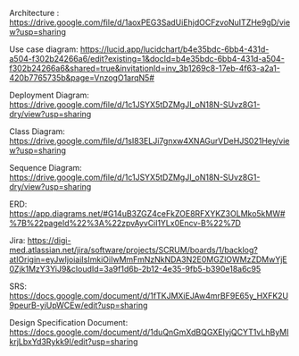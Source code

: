 Architecture : https://drive.google.com/file/d/1aoxPEG3SadUiEhjdOCFzvoNuITZHe9gD/view?usp=sharing

Use case diagram: https://lucid.app/lucidchart/b4e35bdc-6bb4-431d-a504-f302b24266a6/edit?existing=1&docId=b4e35bdc-6bb4-431d-a504-f302b24266a6&shared=true&invitationId=inv_3b1269c8-17eb-4f63-a2a1-420b7765735b&page=VnzogO1arqN5#

Deployment Diagram: https://drive.google.com/file/d/1c1JSYX5tDZMgJI_oN18N-SUvz8G1-dry/view?usp=sharing

Class Diagram: https://drive.google.com/file/d/1sI83ELJi7gnxw4XNAGurVDeHJS021Hey/view?usp=sharing

Sequence Diagram: https://drive.google.com/file/d/1c1JSYX5tDZMgJI_oN18N-SUvz8G1-dry/view?usp=sharing 

ERD: https://app.diagrams.net/#G14uB3ZGZ4ceFkZOE8RFXYKZ3OLMko5kMW#%7B%22pageId%22%3A%22zpvAyvCil1YLx0Encv-B%22%7D  

Jira: https://digi-med.atlassian.net/jira/software/projects/SCRUM/boards/1/backlog?atlOrigin=eyJwIjoiaiIsImkiOiIwMmFmNzNkNDA3N2E0MGZlOWMzZDMwYjE0Zjk1MzY3YiJ9&cloudId=3a9f1d6b-2b12-4e35-9fb5-b390e18a6c95

SRS: https://docs.google.com/document/d/1fTKJMXiEJAw4mrBF9E65y_HXFK2U9peurB-yiUpWCEw/edit?usp=sharing 

Design Specification Document: https://docs.google.com/document/d/1duQnGmXdBQGXEIyjQCYT1vLhByMIkrjLbxYd3Rykk9I/edit?usp=sharing
